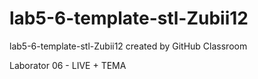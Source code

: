 # lab5-6-template-stl-Zubii12
lab5-6-template-stl-Zubii12 created by GitHub Classroom

Laborator 06 - LIVE + TEMA
